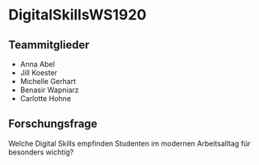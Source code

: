 # DigitalSkillsWS1920

## Teammitglieder
- Anna Abel 
- Jill Koester 
- Michelle Gerhart 
- Benasir Wapniarz 
- Carlotte Hohne 


## Forschungsfrage
Welche Digital Skills empfinden Studenten im modernen Arbeitsalltag für besonders wichtig? 
